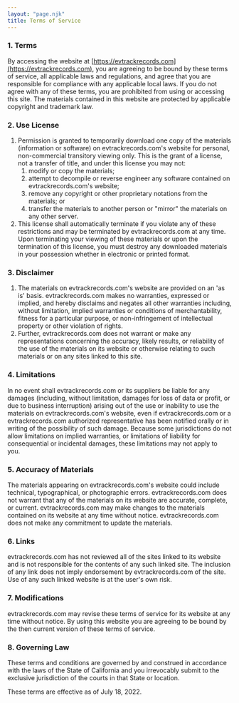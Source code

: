 ```yaml
---
layout: "page.njk"
title: Terms of Service
---
```


### 1. Terms

By accessing the website at [https://evtrackrecords.com](https://evtrackrecords.com), you are agreeing to be bound by these terms of service, all applicable laws and regulations, and agree that you are responsible for compliance with any applicable local laws. If you do not agree with any of these terms, you are prohibited from using or accessing this site. The materials contained in this website are protected by applicable copyright and trademark law.

### 2. Use License

1. Permission is granted to temporarily download one copy of the materials (information or software) on evtrackrecords.com's website for personal, non-commercial transitory viewing only. This is the grant of a license, not a transfer of title, and under this license you may not:
    1. modify or copy the materials;
    2. attempt to decompile or reverse engineer any software contained on evtrackrecords.com's website;
    3. remove any copyright or other proprietary notations from the materials; or
    4. transfer the materials to another person or "mirror" the materials on any other server.
2. This license shall automatically terminate if you violate any of these restrictions and may be terminated by evtrackrecords.com at any time. Upon terminating your viewing of these materials or upon the termination of this license, you must destroy any downloaded materials in your possession whether in electronic or printed format.

### 3. Disclaimer

1. The materials on evtrackrecords.com's website are provided on an 'as is' basis. evtrackrecords.com makes no warranties, expressed or implied, and hereby disclaims and negates all other warranties including, without limitation, implied warranties or conditions of merchantability, fitness for a particular purpose, or non-infringement of intellectual property or other violation of rights.
2. Further, evtrackrecords.com does not warrant or make any representations concerning the accuracy, likely results, or reliability of the use of the materials on its website or otherwise relating to such materials or on any sites linked to this site.

### 4. Limitations

In no event shall evtrackrecords.com or its suppliers be liable for any damages (including, without limitation, damages for loss of data or profit, or due to business interruption) arising out of the use or inability to use the materials on evtrackrecords.com's website, even if evtrackrecords.com or a evtrackrecords.com authorized representative has been notified orally or in writing of the possibility of such damage. Because some jurisdictions do not allow limitations on implied warranties, or limitations of liability for consequential or incidental damages, these limitations may not apply to you.

### 5. Accuracy of Materials

The materials appearing on evtrackrecords.com's website could include technical, typographical, or photographic errors. evtrackrecords.com does not warrant that any of the materials on its website are accurate, complete, or current. evtrackrecords.com may make changes to the materials contained on its website at any time without notice. evtrackrecords.com does not make any commitment to update the materials.

### 6. Links

evtrackrecords.com has not reviewed all of the sites linked to its website and is not responsible for the contents of any such linked site. The inclusion of any link does not imply endorsement by evtrackrecords.com of the site. Use of any such linked website is at the user's own risk.

### 7. Modifications

evtrackrecords.com may revise these terms of service for its website at any time without notice. By using this website you are agreeing to be bound by the then current version of these terms of service.

### 8. Governing Law

These terms and conditions are governed by and construed in accordance with the laws of the State of California and you irrevocably submit to the exclusive jurisdiction of the courts in that State or location.

These terms are effective as of July 18, 2022.
